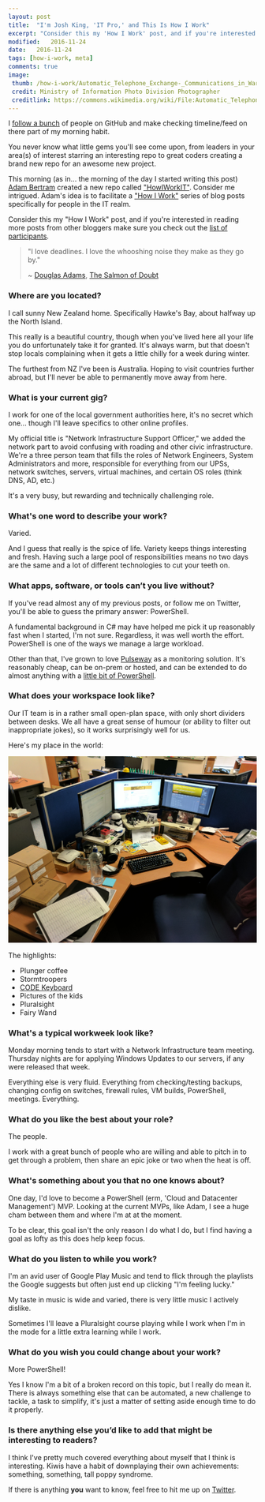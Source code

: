 ```yaml
---
layout: post
title:  "I'm Josh King, 'IT Pro,' and This Is How I Work"
excerpt: "Consider this my 'How I Work' post, and if you're interested in reading more posts from other bloggers make sure you check out the list of participants on GitHub"
modified:   2016-11-24
date:   2016-11-24
tags: [how-i-work, meta]
comments: true
image:
 thumb: /how-i-work/Automatic_Telephone_Exchange-_Communications_in_Wartime,_London,_England,_UK,_1945_D23695.jpg
 credit: Ministry of Information Photo Division Photographer
 creditlink: https://commons.wikimedia.org/wiki/File:Automatic_Telephone_Exchange-_Communications_in_Wartime,_London,_England,_UK,_1945_D23695.jpg
---
```


I [follow a bunch](https://github.com/Windos?tab=following) of people on GitHub and make checking timeline/feed on there part of my morning habit.

You never know what little gems you'll see come upon, from leaders in your area(s) of interest starring an interesting repo to great coders creating a brand new repo for an awesome new project.

This morning (as in... the morning of the day I started writing this post) [Adam Bertram](https://twitter.com/adbertram) created a new repo called ["HowIWorkIT"](https://github.com/adbertram/HowIWorkIT). Consider me intrigued. Adam's idea is to facilitate a ["How I Work"](http://lifehacker.com/tag/how-i-work) series of blog posts specifically for people in the IT realm.

Consider this my "How I Work" post, and if you're interested in reading more posts from other bloggers make sure you check out the [list of participants](https://github.com/adbertram/HowIWorkIT/blob/master/ThisIsHowIWork.md).

> "I love deadlines. I love the whooshing noise they make as they go by."
>
> ~ [Douglas Adams](https://en.wikipedia.org/wiki/Douglas_Adams), [The Salmon of Doubt](https://en.wikipedia.org/wiki/The_Salmon_of_Doubt)

### Where are you located?

I call sunny New Zealand home. Specifically Hawke's Bay, about halfway up the North Island.

This really is a beautiful country, though when you've lived here all your life you do unfortunately take it for granted. It's always warm, but that doesn't stop locals complaining when it gets a little chilly for a week during winter.

The furthest from NZ I've been is Australia. Hoping to visit countries further abroad, but I'll never be able to permanently move away from here.

### What is your current gig?

I work for one of the local government authorities here, it's no secret which one... though I'll leave specifics to other online profiles.

My official title is "Network Infrastructure Support Officer," we added the network part to avoid confusing with roading and other civic infrastructure. We're a three person team that fills the roles of Network Engineers, System Administrators and more, responsible for everything from our UPSs, network switches, servers, virtual machines, and certain OS roles (think DNS, AD, etc.)

It's a very busy, but rewarding and technically challenging role.

### What's one word to describe your work?

Varied.

And I guess that really is the spice of life. Variety keeps things interesting and fresh. Having such a large pool of responsibilities means no two days are the same and a lot of different technologies to cut your teeth on.

### What apps, software, or tools can’t you live without?

If you've read almost any of my previous posts, or follow me on Twitter, you'll be able to guess the primary answer: PowerShell.

A fundamental background in C# may have helped me pick it up reasonably fast when I started, I'm not sure. Regardless, it was well worth the effort. PowerShell is one of the ways we manage a large workload.

Other than that, I've grown to love [Pulseway](https://www.pulseway.com/) as a monitoring solution. It's reasonably cheap, can be on-prem or hosted, and can be extended to do almost anything with a [little bit of PowerShell](http://king.geek.nz/2015/06/30/pulseway-all-the-alerts/).

### What does your workspace look like?

Our IT team is in a rather small open-plan space, with only short dividers between desks. We all have a great sense of humour (or ability to filter out inappropriate jokes), so it works surprisingly well for us.

Here's my place in the world:

![My Desk](/images/how-i-work/theoffice.png)

The highlights:

* Plunger coffee
* Stormtroopers
* [CODE Keyboard](https://codekeyboards.com/)
* Pictures of the kids
* Pluralsight
* Fairy Wand

### What's a typical workweek look like?

Monday morning tends to start with a Network Infrastructure team meeting. Thursday nights are for applying Windows Updates to our servers, if any were released that week.

Everything else is very fluid. Everything from checking/testing backups, changing config on switches, firewall rules, VM builds, PowerShell, meetings. Everything.

### What do you like the best about your role?

The people.

I work with a great bunch of people who are willing and able to pitch in to get through a problem, then share an epic joke or two when the heat is off.

### What's something about you that no one knows about?

One day, I'd love to become a PowerShell (erm, 'Cloud and Datacenter Management') MVP. Looking at the current MVPs, like Adam, I see a huge cham between them and where I'm at at the moment.

To be clear, this goal isn't the only reason I do what I do, but I find having a goal as lofty as this does help keep focus.

### What do you listen to while you work?

I'm an avid user of Google Play Music and tend to flick through the playlists the Google suggests but often just end up clicking "I'm feeling lucky."

My taste in music is wide and varied, there is very little music I actively dislike.

Sometimes I'll leave a Pluralsight course playing while I work when I'm in the mode for a little extra learning while I work.

### What do you wish you could change about your work?

More PowerShell!

Yes I know I'm a bit of a broken record on this topic, but I really do mean it. There is always something else that can be automated, a new challenge to tackle, a task to simplify, it's just a matter of setting aside enough time to do it properly.

### Is there anything else you’d like to add that might be interesting to readers?

I think I've pretty much covered everything about myself that I think is interesting. Kiwis have a habit of downplaying their own achievements: something, something, tall poppy syndrome.

If there is anything **you** want to know, feel free to hit me up on [Twitter](https://twitter.com/WindosNZ).
